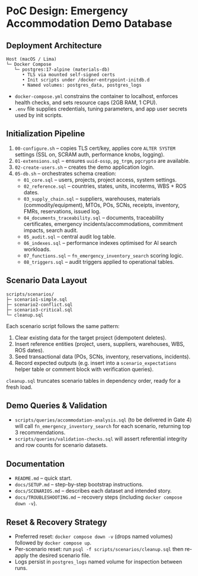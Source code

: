 # PoC Design: Emergency Accommodation Demo Database

## Deployment Architecture
```
Host (macOS / Lima)
└─ Docker Compose
   └─ postgres:17-alpine (materials-db)
      • TLS via mounted self-signed certs
      • Init scripts under /docker-entrypoint-initdb.d
      • Named volumes: postgres_data, postgres_logs
```
- `docker-compose.yml` constrains the container to localhost, enforces health checks, and sets resource caps (2GB RAM, 1 CPU).
- `.env` file supplies credentials, tuning parameters, and app user secrets used by init scripts.

## Initialization Pipeline
1. `00-configure.sh` – copies TLS cert/key, applies core `ALTER SYSTEM` settings (SSL on, SCRAM auth, performance knobs, logging).
2. `01-extensions.sql` – ensures `uuid-ossp`, `pg_trgm`, `pgcrypto` are available.
3. `02-create-users.sh` – creates the demo application login.
4. `05-db.sh` – orchestrates schema creation:
   - `01_core.sql` – users, projects, project access, system settings.
   - `02_reference.sql` – countries, states, units, incoterms, WBS + ROS dates.
   - `03_supply_chain.sql` – suppliers, warehouses, materials (commodity/equipment), MTOs, POs, SCNs, receipts, inventory, FMRs, reservations, issued log.
   - `04_documents_traceability.sql` – documents, traceability certificates, emergency incidents/accommodations, commitment impacts, search audit.
   - `05_audit.sql` – central audit log table.
   - `06_indexes.sql` – performance indexes optimised for AI search workloads.
   - `07_functions.sql` – `fn_emergency_inventory_search` scoring logic.
   - `08_triggers.sql` – audit triggers applied to operational tables.

## Scenario Data Layout
```
scripts/scenarios/
├─ scenario1-simple.sql
├─ scenario2-conflict.sql
├─ scenario3-critical.sql
└─ cleanup.sql
```
Each scenario script follows the same pattern:
1. Clear existing data for the target project (idempotent deletes).
2. Insert reference entities (project, users, suppliers, warehouses, WBS, ROS dates).
3. Seed transactional data (POs, SCNs, inventory, reservations, incidents).
4. Record expected outputs (e.g. insert into a `scenario_expectations` helper table or comment block with verification queries).

`cleanup.sql` truncates scenario tables in dependency order, ready for a fresh load.

## Demo Queries & Validation
- `scripts/queries/accommodation-analysis.sql` (to be delivered in Gate 4) will call `fn_emergency_inventory_search` for each scenario, returning top 3 recommendations.
- `scripts/queries/validation-checks.sql` will assert referential integrity and row counts for scenario datasets.

## Documentation
- `README.md` – quick start.
- `docs/SETUP.md` – step-by-step bootstrap instructions.
- `docs/SCENARIOS.md` – describes each dataset and intended story.
- `docs/TROUBLESHOOTING.md` – recovery steps (including `docker compose down -v`).

## Reset & Recovery Strategy
- Preferred reset: `docker compose down -v` (drops named volumes) followed by `docker compose up`.
- Per-scenario reset: run `psql -f scripts/scenarios/cleanup.sql` then re-apply the desired scenario file.
- Logs persist in `postgres_logs` named volume for inspection between runs.

